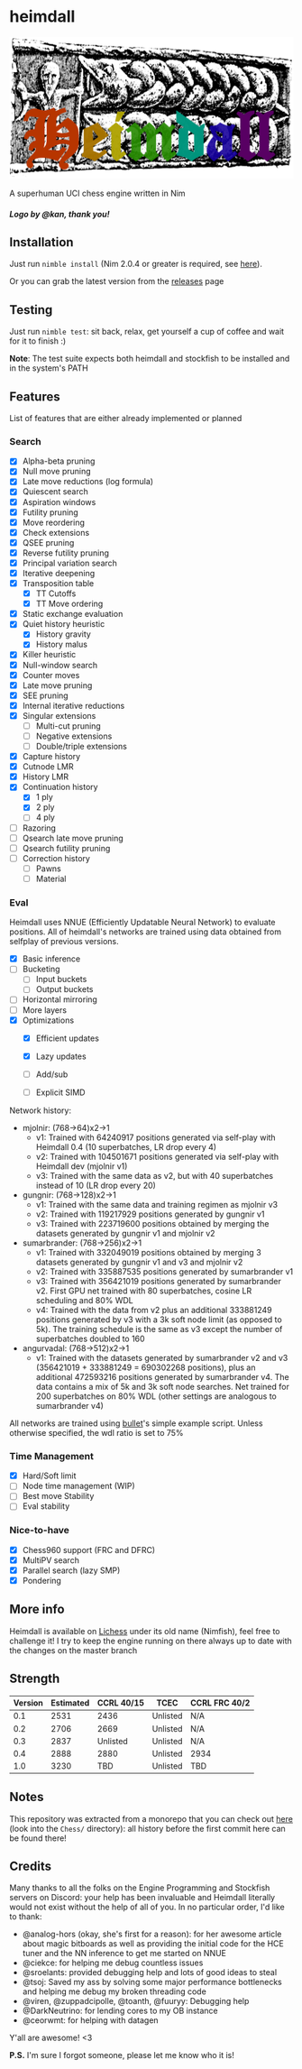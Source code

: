 # heimdall

![Heimdall](Heimdall_logo_v2.png "Heimdall")


A superhuman UCI chess engine written in Nim


##### Logo by @kan, thank you!

## Installation


Just run `nimble install` (Nim 2.0.4 or greater is required, see [here](https://github.com/dom96/choosenim)).

Or you can grab the latest version from the [releases](https://git.nocturn9x.space/nocturn9x/heimdall/releases) page

## Testing

Just run `nimble test`: sit back, relax, get yourself a cup of coffee and wait for it to finish :)


**Note**: The test suite expects both heimdall and stockfish to be installed and in the system's PATH

## Features

List of features that are either already implemented or planned

### Search

- [X] Alpha-beta pruning
- [X] Null move pruning
- [X] Late move reductions (log formula)
- [X] Quiescent search
- [X] Aspiration windows
- [X] Futility pruning
- [X] Move reordering
- [X] Check extensions
- [X] QSEE pruning
- [X] Reverse futility pruning
- [X] Principal variation search
- [X] Iterative deepening
- [X] Transposition table
    - [X] TT Cutoffs
    - [X] TT Move ordering
- [X] Static exchange evaluation
- [X] Quiet history heuristic
    - [X] History gravity
    - [X] History malus
- [X] Killer heuristic
- [X] Null-window search
- [X] Counter moves
- [X] Late move pruning
- [X] SEE pruning
- [X] Internal iterative reductions
- [X] Singular extensions
    - [ ] Multi-cut pruning
    - [ ] Negative extensions
    - [ ] Double/triple extensions
- [X] Capture history
- [X] Cutnode LMR
- [X] History LMR
- [X] Continuation history
    - [X] 1 ply
    - [X] 2 ply
    - [ ] 4 ply
- [ ] Razoring
- [ ] Qsearch late move pruning
- [ ] Qsearch futility pruning
- [ ] Correction history
  - [ ] Pawns
  - [ ] Material

### Eval

Heimdall uses NNUE (Efficiently Updatable Neural Network) to evaluate positions. All of heimdall's networks are
trained using data obtained from selfplay of previous versions.

- [X] Basic inference
- [ ] Bucketing
  - [ ] Input buckets
  - [ ] Output buckets
- [ ] Horizontal mirroring
- [ ] More layers
- [X] Optimizations
  - [X] Efficient updates
  - [X] Lazy updates
  - [ ] Add/sub
  - [ ] Explicit SIMD


Network history:
- mjolnir: (768->64)x2->1
  - v1: Trained with 64240917 positions generated via self-play with Heimdall 0.4 (10 superbatches, LR drop every 4)
  - v2: Trained with 104501671 positions generated via self-play with Heimdall dev (mjolnir v1)
  - v3: Trained with the same data as v2, but with 40 superbatches instead of 10 (LR drop every 20)
- gungnir: (768->128)x2->1
  - v1: Trained with the same data and training regimen as mjolnir v3
  - v2: Trained with 119217929 positions generated by gungnir v1
  - v3: Trained with 223719600 positions obtained by merging the datasets generated by gungnir v1 and mjolnir v2
- sumarbrander: (768->256)x2->1
  - v1: Trained with 332049019 positions obtained by merging 3 datasets generated by gungnir v1 and v3 and mjolnir v2
  - v2: Trained with 335887535 positions generated by sumarbrander v1
  - v3: Trained with 356421019 positions generated by sumarbrander v2. First GPU net trained with 80 superbatches,
    cosine LR scheduling and 80% WDL
  - v4: Trained with the data from v2 plus an additional 333881249 positions generated by v3 with a 3k soft node limit (as opposed to 5k).
        The training schedule is the same as v3 except the number of superbatches doubled to 160
- angurvadal: (768->512)x2->1
  - v1: Trained with the datasets generated by sumarbrander v2 and v3 (356421019 + 333881249 = 690302268 positions), plus an additional
        472593216 positions generated by sumarbrander v4. The data contains a mix of 5k and 3k soft node searches. Net trained for 200
        superbatches on 80% WDL (other settings are analogous to sumarbrander v4)

All networks are trained using [bullet](https://github.com/jw1912/bullet)'s simple example script. Unless otherwise specified,
the wdl ratio is set to 75%


### Time Management

- [X] Hard/Soft limit
- [ ] Node time management (WIP)
- [ ] Best move Stability
- [ ] Eval stability

### Nice-to-have

- [X] Chess960 support (FRC and DFRC)
- [X] MultiPV search
- [X] Parallel search (lazy SMP)
- [X] Pondering

## More info

Heimdall is available on [Lichess](https://lichess.org/@/Nimfish) under its old name (Nimfish), feel free to challenge it!
I try to keep the engine running on there always up to date with the changes on the master branch

## Strength

| Version     | Estimated   | CCRL 40/15  | TCEC     | CCRL FRC 40/2
| ----------- | ----------- | ----------- | -----    | -------------
| 0.1         | 2531        | 2436        | Unlisted | N/A
| 0.2         | 2706        | 2669        | Unlisted | N/A
| 0.3         | 2837        | Unlisted    | Unlisted | N/A
| 0.4         | 2888        | 2880        | Unlisted | 2934
| 1.0         | 3230        | TBD         | Unlisted | TBD



## Notes

This repository was extracted from a monorepo that you can check out [here](https://git.nocturn9x.space/nocturn9x/CPG) (look into the `Chess/`
directory): all history before the first commit here can be found there!


## Credits

Many thanks to all the folks on the Engine Programming and Stockfish servers on Discord: your help has been invaluable and Heimdall literally
would not exist without the help of all of you. In no particular order, I'd like to thank:
- @analog-hors (okay, she's first for a reason): for her awesome article about magic bitboards as well as providing the initial code for the
    HCE tuner and the NN inference to get me started on NNUE
- @ciekce: for helping me debug countless issues
- @sroelants: provided debugging help and lots of good ideas to steal
- @tsoj: Saved my ass by solving some major performance bottlenecks and helping me debug my broken threading code
- @viren, @zuppadcipolle, @toanth, @fuuryy: Debugging help
- @DarkNeutrino: for lending cores to my OB instance
- @ceorwmt: for helping with datagen

Y'all are awesome! <3


**P.S.** I'm sure I forgot someone, please let me know who it is!
